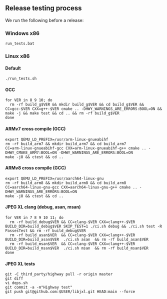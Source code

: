## Release testing process

We run the following before a release:

### Windows x86

```
run_tests.bat
```

### Linux x86

#### Default

```
./run_tests.sh
```

#### GCC

```
for VER in 8 9 10; do
  rm -rf build_g$VER && mkdir build_g$VER && cd build_g$VER && CC=gcc-$VER CXX=g++-$VER cmake .. -DHWY_WARNINGS_ARE_ERRORS:BOOL=ON && make -j && make test && cd .. && rm -rf build_g$VER
done
```

#### ARMv7 cross compile (GCC)

```
export QEMU_LD_PREFIX=/usr/arm-linux-gnueabihf
rm -rf build_arm7 && mkdir build_arm7 && cd build_arm7
CC=arm-linux-gnueabihf-gcc CXX=arm-linux-gnueabihf-g++ cmake .. -DHWY_CMAKE_ARM7:BOOL=ON -DHWY_WARNINGS_ARE_ERRORS:BOOL=ON
make -j8 && ctest && cd ..
```

#### ARMv8 cross compile (GCC)

```
export QEMU_LD_PREFIX=/usr/aarch64-linux-gnu
rm -rf build_arm8 && mkdir build_arm8 && cd build_arm8
CC=aarch64-linux-gnu-gcc CXX=aarch64-linux-gnu-g++ cmake .. -DHWY_WARNINGS_ARE_ERRORS:BOOL=ON
make -j8 && ctest && cd ..
```

#### JPEG XL clang (debug, asan, msan)

```
for VER in 7 8 9 10 11; do
  rm -rf build_debug$VER && CC=clang-$VER CXX=clang++-$VER BUILD_DIR=build_debug$VER SKIP_TEST=1 ./ci.sh debug && ./ci.sh test -R PassesTest && rm -rf build_debug$VER
  rm -rf build_asan$VER  && CC=clang-$VER CXX=clang++-$VER BUILD_DIR=build_asan$VER  ./ci.sh asan  && rm -rf build_asan$VER
  rm -rf build_msan$VER  && CC=clang-$VER CXX=clang++-$VER BUILD_DIR=build_msan$VER  ./ci.sh msan  && rm -rf build_msan$VER
done
```

#### JPEG XL tests

```
git -C third_party/highway pull -r origin master
git diff
vi deps.sh
git commit -a -m"Highway test"
git push git@github.com:$USER/libjxl.git HEAD:main --force
```
